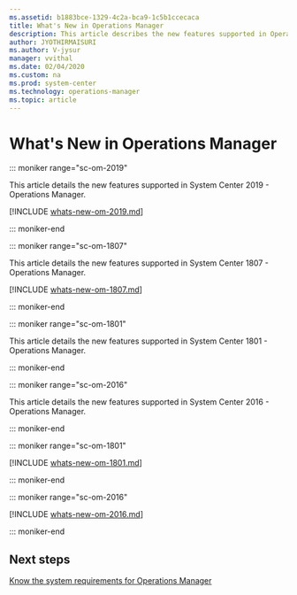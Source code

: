 ```yaml
---
ms.assetid: b1883bce-1329-4c2a-bca9-1c5b1ccecaca
title: What's New in Operations Manager
description: This article describes the new features supported in Operations Manager
author: JYOTHIRMAISURI
ms.author: V-jysur
manager: vvithal
ms.date: 02/04/2020
ms.custom: na
ms.prod: system-center
ms.technology: operations-manager
ms.topic: article
---
```


# What's New in Operations Manager

::: moniker range="sc-om-2019"

This article details the new features supported in System Center 2019 - Operations Manager.

[!INCLUDE [whats-new-om-2019.md](../includes/whats-new-om-2019.md)]

::: moniker-end

::: moniker range="sc-om-1807"

This article details the new features supported in System Center 1807 - Operations Manager.

[!INCLUDE [whats-new-om-1807.md](../includes/whats-new-om-1807.md)]

::: moniker-end

::: moniker range="sc-om-1801"

This article details the new features supported in System Center 1801 - Operations Manager.

::: moniker-end

::: moniker range="sc-om-2016"

This article details the new features supported in System Center 2016 - Operations Manager.

::: moniker-end

::: moniker range="sc-om-1801"

[!INCLUDE [whats-new-om-1801.md](../includes/whats-new-om-1801.md)]

::: moniker-end

::: moniker range="sc-om-2016"

[!INCLUDE [whats-new-om-2016.md](../includes/whats-new-om-2016.md)]

::: moniker-end

## Next steps
[Know the system requirements for Operations Manager](plan-system-requirements.md)
